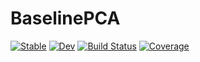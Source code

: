 # BaselinePCA

[![Stable](https://img.shields.io/badge/docs-stable-blue.svg)](https://brendanjohnharris.github.io/BaselinePCA.jl/stable/)
[![Dev](https://img.shields.io/badge/docs-dev-blue.svg)](https://brendanjohnharris.github.io/BaselinePCA.jl/dev/)
[![Build Status](https://github.com/brendanjohnharris/BaselinePCA.jl/actions/workflows/CI.yml/badge.svg?branch=main)](https://github.com/brendanjohnharris/BaselinePCA.jl/actions/workflows/CI.yml?query=branch%3Amain)
[![Coverage](https://codecov.io/gh/brendanjohnharris/BaselinePCA.jl/branch/main/graph/badge.svg)](https://codecov.io/gh/brendanjohnharris/BaselinePCA.jl)
